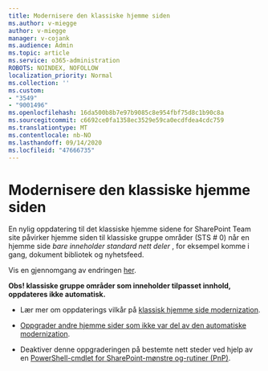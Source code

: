 ```yaml
---
title: Modernisere den klassiske hjemme siden
ms.author: v-miegge
author: v-miegge
manager: v-cojank
ms.audience: Admin
ms.topic: article
ms.service: o365-administration
ROBOTS: NOINDEX, NOFOLLOW
localization_priority: Normal
ms.collection: ''
ms.custom:
- "3549"
- "9001496"
ms.openlocfilehash: 16da500b8b7e97b9085c8e954fbf75d8c1b90c8a
ms.sourcegitcommit: c6692ce0fa1358ec3529e59ca0ecdfdea4cdc759
ms.translationtype: MT
ms.contentlocale: nb-NO
ms.lasthandoff: 09/14/2020
ms.locfileid: "47666735"
---
```

# <a name="modernize-the-classic-home-page"></a>Modernisere den klassiske hjemme siden

En nylig oppdatering til det klassiske hjemme sidene for SharePoint Team site påvirker hjemme siden til klassiske gruppe områder (STS # 0) når en hjemme side *bare inneholder standard nett deler* , for eksempel komme i gang, dokument bibliotek og nyhetsfeed.

Vis en gjennomgang av endringen [her](https://docs.microsoft.com/sharepoint/sharepointonline/media/homepage-upgrade-gif.gif). 

**Obs! klassiske gruppe områder som inneholder tilpasset innhold, oppdateres ikke automatisk.**

* Lær mer om oppdaterings vilkår på [klassisk hjemme side modernization](https://docs.microsoft.com/sharepoint/disable-auto-modernization-classic-home-pages#why-update-classic-team-site-home-pages-to-modern).

* [Oppgrader andre hjemme sider som ikke var del av den automatiske modernization](https://docs.microsoft.com/sharepoint/dev/transform/modernize-userinterface-site-pages).

* Deaktiver denne oppgraderingen på bestemte nett steder ved hjelp av en [PowerShell-cmdlet for SharePoint-mønstre og-rutiner (PnP)](https://docs.microsoft.com/powershell/sharepoint/sharepoint-pnp/sharepoint-pnp-cmdlets).
